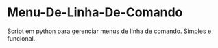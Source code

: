 # Menu-De-Linha-De-Comando
Script em python para gerenciar menus de linha de comando. Simples e funcional.
